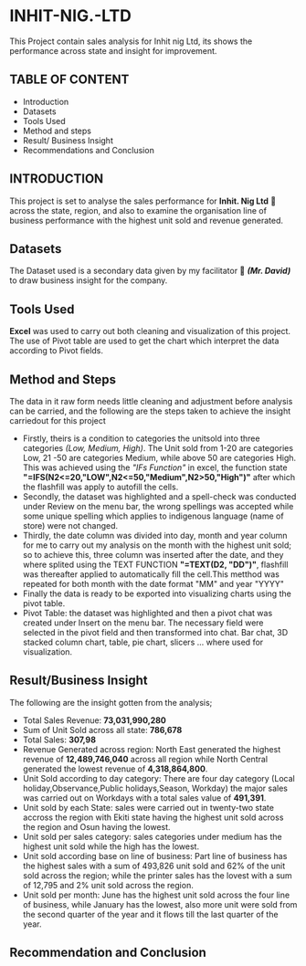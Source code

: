 # INHIT-NIG.-LTD
This Project contain sales analysis for Inhit nig Ltd, its shows the performance across state and insight for improvement.
## TABLE OF CONTENT
   - Introduction
   - Datasets
   - Tools Used
   - Method and steps
   - Result/ Business Insight
   - Recommendations and Conclusion
## INTRODUCTION
This project is set to analyse the sales performance for **Inhit. Nig Ltd** 🏢 across the state, region, and also to examine the organisation line of business performance with the highest unit sold and revenue generated.
## Datasets
The Dataset used is a secondary data given by my facilitator 👨 ***(Mr. David)*** to draw business insight for the company.
## Tools Used
**Excel** was used to carry out both cleaning and visualization of this project. The use of Pivot table are used to get the chart which interpret the data according to Pivot fields. 
## Method and Steps
The data in it raw form needs little cleaning and adjustment before analysis can be carried, and the following are the steps taken to achieve the insight carriedout for this project
  
  - Firstly, theirs is a condition to categories the unitsold into three categories *(Low, Medium, High)*. The Unit sold from 1-20 are categories Low, 21 -50 are categories Medium, while above 50 are categories High. This was achieved using the *"IFs Function"* in excel, the function state **"=IFS(N2<=20,"LOW",N2<=50,"Medium",N2>50,"High")"** after which the flashfill was apply to autofill the cells.
  - Secondly, the dataset was highlighted and a spell-check was conducted under Review on the menu bar, the wrong spellings was accepted while some unique spelling which applies to indigenous language (name of store) were not changed.
  - Thirdly, the date column was divided into day, month and year column for me to carry out my analysis on the month with the highest unit sold; so to achieve this, three column was inserted after the date, and they where splited using the TEXT FUNCTION **"=TEXT(D2, "DD")"**, flashfill was thereafter applied to automatically fill the cell.This metthod was repeated for both month with the date format "MM" and year "YYYY"
  - Finally the data is ready to be exported into visualizing charts using the pivot table.
  -  Pivot Table: the dataset was highlighted and then a pivot chat was created under Insert on the menu bar. The necessary field were selected in the pivot field and then transformed into chat. Bar chat, 3D stacked column chart, table, pie chart, slicers ... where used for visualization.
## Result/Business Insight
The following are the insight gotten from the analysis;

  - Total Sales Revenue: **73,031,990,280**
  - Sum of Unit Sold across all state: **786,678**
  - Total Sales: **307,98**
  - Revenue Generated across region: North East generated the highest revenue of **12,489,746,040** across all region while North Central generated the lowest revenue of **4,318,864,800**.
  - Unit Sold according to day category: There are four day category (Local holiday,Observance,Public holidays,Season, Workday) the major sales was carried out on Workdays with a total sales value of **491,391**.
  - Unit sold by each State: sales were carried out in twenty-two state accross the region with Ekiti state having the highest unit sold across the region and Osun having the lowest.
  -  Unit sold per sales category: sales categories under medium has the highest unit sold while the high has the lowest.
  -  Unit sold according base on line of business: Part line of business has the highest sales with a sum of 493,826 unit sold and 62% of the unit sold across the region; while the printer sales has the lovest with a sum of 12,795 and 2% unit sold across the region.
  -  Unit sold per month: June has the highest unit sold across the four line of business, while January has the lowest, also more unit were sold from the second quarter of the year and it flows till the last quarter of the year. 
## Recommendation and Conclusion

